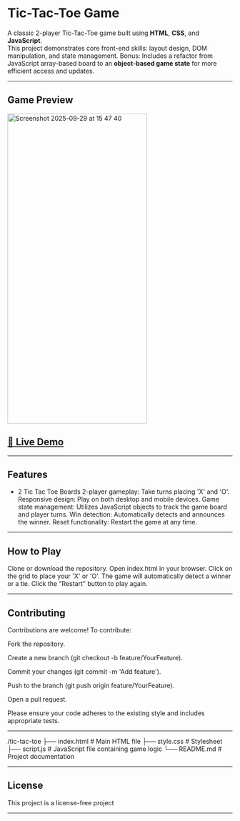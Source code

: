 # Tic-Tac-Toe Game

A classic 2-player Tic-Tac-Toe game built using **HTML**, **CSS**, and **JavaScript**.  
This project demonstrates core front-end skills: layout design, DOM manipulation, and state management.
Bonus: Includes a refactor from JavaScript array-based board to an **object-based game state** for more efficient access and updates.

---

## Game Preview

<img width="312" height="694" alt="Screenshot 2025-09-29 at 15 47 40" src="https://github.com/user-attachments/assets/1d32f0fd-974d-4ab6-9a70-f6da6e6b0b29" />

## [🔗 Live Demo](https://angelbelroth.github.io/game-TicTacToe/)

---

## Features

+ 2 Tic Tac Toe Boards
2-player gameplay: Take turns placing 'X' and 'O'.
Responsive design: Play on both desktop and mobile devices.
Game state management: Utilizes JavaScript objects to track the game board and player turns.
Win detection: Automatically detects and announces the winner.
Reset functionality: Restart the game at any time.

---

## How to Play

Clone or download the repository.
Open index.html in your browser.
Click on the grid to place your 'X' or 'O'.
The game will automatically detect a winner or a tie.
Click the "Restart" button to play again.

---

## Contributing

Contributions are welcome! To contribute:

Fork the repository.

Create a new branch (git checkout -b feature/YourFeature).

Commit your changes (git commit -m 'Add feature').

Push to the branch (git push origin feature/YourFeature).

Open a pull request.

Please ensure your code adheres to the existing style and includes appropriate tests.

---

/tic-tac-toe
├── index.html       # Main HTML file
├── style.css        # Stylesheet
├── script.js        # JavaScript file containing game logic
└── README.md        # Project documentation
___

## License

This project is a license-free project

___
